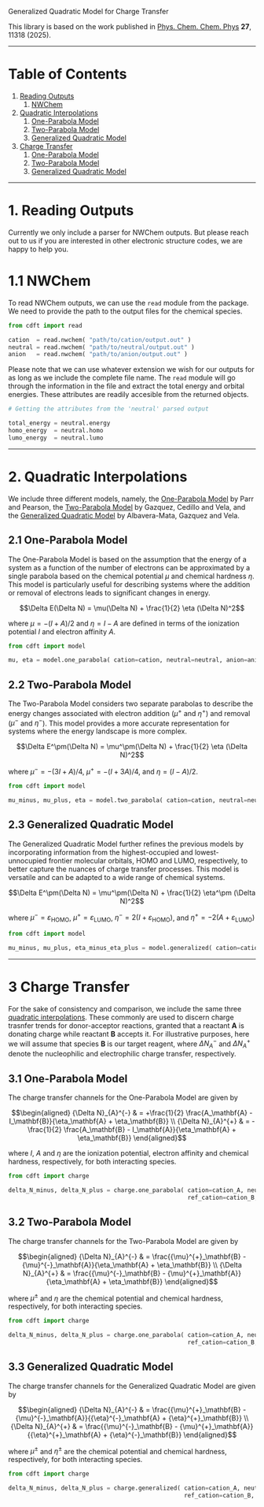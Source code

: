 Generalized Quadratic Model for Charge Transfer

This library is based on the work published in [Phys. Chem. Chem. Phys](https://doi.org/10.1039/d5cp00866b) **27**, 11318 (2025).

---
# Table of Contents
1. [Reading Outputs](#1-reading-outputs)
    1. [NWChem](#11-nwchem)
2. [Quadratic Interpolations](#2-quadratic-interpolations)
    1. [One-Parabola Model](#21-one-parabola-model)
    2. [Two-Parabola Model](#22-two-parabola-model)
    3. [Generalized Quadratic Model](#23-generalized-quadratic-model)
3. [Charge Transfer](#3-charge-transfer)
    1. [One-Parabola Model](#31-one-parabola-model)
    2. [Two-Parabola Model](#32-two-parabola-model)
    3. [Generalized Quadratic Model](#33-generalized-quadratic-model)
---
# 1. Reading Outputs
Currently we only include a parser for NWChem outputs. But please reach out to us if you are interested in other electronic structure codes, we are happy to help you.

# 1.1 NWChem
To read NWChem outputs, we can use the `read` module from the package. We need to provide the path to the output files for the chemical species.

```python
from cdft import read

cation  = read.nwchem( "path/to/cation/output.out" )
neutral = read.nwchem( "path/to/neutral/output.out" )
anion   = read.nwchem( "path/to/anion/output.out" )
```

Please note that we can use whatever extension we wish for our outputs for as long as we include the complete file name. The `read` module will go through the information in the file and extract the total energy and orbital energies. These attributes are readily accesible from the returned objects.

```python
# Getting the attributes from the 'neutral' parsed output

total_energy = neutral.energy
homo_energy  = neutral.homo
lumo_energy  = neutral.lumo
```

---

# 2. Quadratic Interpolations
We include three different models, namely, the [One-Parabola Model](#21-one-parabola-model) by Parr and Pearson, the [Two-Parabola Model](#22-two-parabola-model) by Gazquez, Cedillo and Vela, and the [Generalized Quadratic Model](#23-generalized-quadratic-model) by Albavera-Mata, Gazquez and Vela.

## 2.1 One-Parabola Model
The One-Parabola Model is based on the assumption that the energy of a system as a function of the number of electrons can be approximated by a single parabola based on the chemical potential $\mu$ and chemical hardness $\eta$. This model is particularly useful for describing systems where the addition or removal of electrons leads to significant changes in energy.

```math
\Delta E(\Delta N) = \mu(\Delta N) + \frac{1}{2} \eta (\Delta N)^2
```

where $`\mu = -(I + A)/2`$ and $`\eta = I - A`$ are defined in terms of the ionization potential $I$ and electron affinity $A$.

```python
from cdft import model

mu, eta = model.one_parabola( cation=cation, neutral=neutral, anion=anion )
```

## 2.2 Two-Parabola Model
The Two-Parabola Model considers two separate parabolas to describe the energy changes associated with electron addition ($\mu^+$ and $\eta^+$) and removal ($\mu^-$ and $\eta^-$). This model provides a more accurate representation for systems where the energy landscape is more complex.

```math
\Delta E^\pm(\Delta N) = \mu^\pm(\Delta N) + \frac{1}{2} \eta (\Delta N)^2
```

where $`\mu^- = -(3I + A)/4`$, $`\mu^+ = -(I + 3A)/4`$, and $`\eta = (I - A)/2`$.

```python
from cdft import model

mu_minus, mu_plus, eta = model.two_parabola( cation=cation, neutral=neutral, anion=anion )
```

## 2.3 Generalized Quadratic Model
The Generalized Quadratic Model further refines the previous models by incorporating information from the highest-occupied and lowest-unnocupied frontier molecular orbitals, HOMO and LUMO, respectively, to better capture the nuances of charge transfer processes. This model is versatile and can be adapted to a wide range of chemical systems.

```math
\Delta E^\pm(\Delta N) = \mu^\pm(\Delta N) + \frac{1}{2} \eta^\pm (\Delta N)^2
```

where $`\mu^- = \varepsilon_\mathrm{HOMO}`$, $`\mu^+ = \varepsilon_\mathrm{LUMO}`$, $`\eta^- = 2(I + \varepsilon_\mathrm{HOMO})`$, and $`\eta^+ = -2(A + \varepsilon_\mathrm{LUMO})`$

```python
from cdft import model

mu_minus, mu_plus, eta_minus_eta_plus = model.generalized( cation=cation, neutral=neutral, anion=anion )
```

---

# 3 Charge Transfer
For the sake of consistency and comparison, we include the same three [quadratic interpolations](#2-quadratic-interpolations). These commonly are used to discern charge trasnfer trends for donor-acceptor reactions, granted that a reactant **A** is donating charge while reactant **B** accepts it. For illustrative purposes, here we will assume that species **B** is our target reagent, where $`{\Delta N}_{A}^{-}`$ and $`{\Delta N}_{A}^{+}`$ denote the nucleophilic and electrophilic charge transfer, respectively.

## 3.1 One-Parabola Model
The charge transfer channels for the One-Parabola Model are given by

```math
\begin{aligned}
    {\Delta N}_{A}^{-} & = +\frac{1}{2} \frac{A_\mathbf{A} - I_\mathbf{B}}{\eta_\mathbf{A} + \eta_\mathbf{B}} \\
    {\Delta N}_{A}^{+} & = -\frac{1}{2} \frac{A_\mathbf{B} - I_\mathbf{A}}{\eta_\mathbf{A} + \eta_\mathbf{B}}
\end{aligned}
```

where $I$, $A$ and $\eta$ are the ionization potential, electron affinity and chemical hardness, respectively, for both interacting species.

```python
from cdft import charge

delta_N_minus, delta_N_plus = charge.one_parabola( cation=cation_A, neutral=neutral_A, anion=anion_A,
                                                   ref_cation=cation_B, ref_neutral=neutral_B, ref_anion=anion_B )
```

## 3.2 Two-Parabola Model
The charge transfer channels for the Two-Parabola Model are given by

```math
\begin{aligned}
    {\Delta N}_{A}^{-} & = \frac{{\mu}^{+}_\mathbf{B} - {\mu}^{-}_\mathbf{A}}{\eta_\mathbf{A} + \eta_\mathbf{B}} \\
    {\Delta N}_{A}^{+} & = \frac{{\mu}^{-}_\mathbf{B} - {\mu}^{+}_\mathbf{A}}{\eta_\mathbf{A} + \eta_\mathbf{B}}
\end{aligned}
```
where $`\mu^\pm`$ and $`\eta`$ are the chemical potential and chemical hardness, respectively, for both interacting species.

```python
from cdft import charge

delta_N_minus, delta_N_plus = charge.one_parabola( cation=cation_A, neutral=neutral_A, anion=anion_A,
                                                   ref_cation=cation_B, ref_neutral=neutral_B, ref_anion=anion_B )
```

## 3.3 Generalized Quadratic Model
The charge transfer channels for the Generalized Quadratic Model are given by

```math
\begin{aligned}
    {\Delta N}_{A}^{-} & = \frac{{\mu}^{+}_\mathbf{B} - {\mu}^{-}_\mathbf{A}}{{\eta}^{-}_\mathbf{A} + {\eta}^{+}_\mathbf{B}} \\
    {\Delta N}_{A}^{+} & = \frac{{\mu}^{-}_\mathbf{B} - {\mu}^{+}_\mathbf{A}}{{\eta}^{+}_\mathbf{A} + {\eta}^{-}_\mathbf{B}}
\end{aligned}
```

where $`\mu^\pm`$ and $`\eta^\pm`$ are the chemical potential and chemical hardness, respectively, for both interacting species.

```python
from cdft import charge

delta_N_minus, delta_N_plus = charge.generalized( cation=cation_A, neutral=neutral_A, anion=anion_A,
                                                  ref_cation=cation_B, ref_neutral=neutral_B, ref_anion=anion_B )
```
